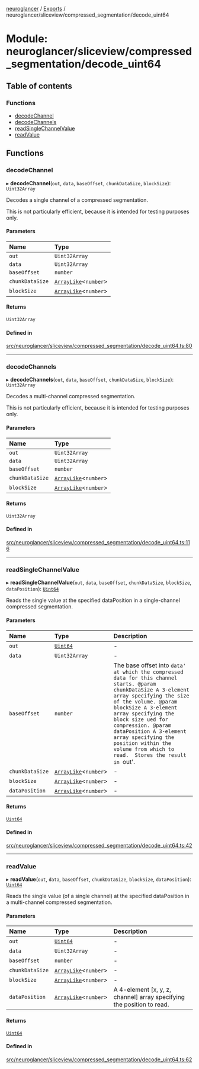 [neuroglancer](../README.md) / [Exports](../modules.md) / neuroglancer/sliceview/compressed\_segmentation/decode\_uint64

# Module: neuroglancer/sliceview/compressed\_segmentation/decode\_uint64

## Table of contents

### Functions

- [decodeChannel](neuroglancer_sliceview_compressed_segmentation_decode_uint64.md#decodechannel)
- [decodeChannels](neuroglancer_sliceview_compressed_segmentation_decode_uint64.md#decodechannels)
- [readSingleChannelValue](neuroglancer_sliceview_compressed_segmentation_decode_uint64.md#readsinglechannelvalue)
- [readValue](neuroglancer_sliceview_compressed_segmentation_decode_uint64.md#readvalue)

## Functions

### decodeChannel

▸ **decodeChannel**(`out`, `data`, `baseOffset`, `chunkDataSize`, `blockSize`): `Uint32Array`

Decodes a single channel of a compressed segmentation.

This is not particularly efficient, because it is intended for testing purposes only.

#### Parameters

| Name | Type |
| :------ | :------ |
| `out` | `Uint32Array` |
| `data` | `Uint32Array` |
| `baseOffset` | `number` |
| `chunkDataSize` | [`ArrayLike`](../interfaces/neuroglancer_async_computation_encode_compressed_segmentation_request._internal_.ArrayLike.md)<`number`\> |
| `blockSize` | [`ArrayLike`](../interfaces/neuroglancer_async_computation_encode_compressed_segmentation_request._internal_.ArrayLike.md)<`number`\> |

#### Returns

`Uint32Array`

#### Defined in

[src/neuroglancer/sliceview/compressed_segmentation/decode_uint64.ts:80](https://github.com/ActiveBrainAtlas2/neuroglancer/blob/91617476/src/neuroglancer/sliceview/compressed_segmentation/decode_uint64.ts#L80)

___

### decodeChannels

▸ **decodeChannels**(`out`, `data`, `baseOffset`, `chunkDataSize`, `blockSize`): `Uint32Array`

Decodes a multi-channel compressed segmentation.

This is not particularly efficient, because it is intended for testing purposes only.

#### Parameters

| Name | Type |
| :------ | :------ |
| `out` | `Uint32Array` |
| `data` | `Uint32Array` |
| `baseOffset` | `number` |
| `chunkDataSize` | [`ArrayLike`](../interfaces/neuroglancer_async_computation_encode_compressed_segmentation_request._internal_.ArrayLike.md)<`number`\> |
| `blockSize` | [`ArrayLike`](../interfaces/neuroglancer_async_computation_encode_compressed_segmentation_request._internal_.ArrayLike.md)<`number`\> |

#### Returns

`Uint32Array`

#### Defined in

[src/neuroglancer/sliceview/compressed_segmentation/decode_uint64.ts:116](https://github.com/ActiveBrainAtlas2/neuroglancer/blob/91617476/src/neuroglancer/sliceview/compressed_segmentation/decode_uint64.ts#L116)

___

### readSingleChannelValue

▸ **readSingleChannelValue**(`out`, `data`, `baseOffset`, `chunkDataSize`, `blockSize`, `dataPosition`): [`Uint64`](../classes/neuroglancer_util_uint64.Uint64.md)

Reads the single value at the specified dataPosition in a single-channel compressed segmentation.

#### Parameters

| Name | Type | Description |
| :------ | :------ | :------ |
| `out` | [`Uint64`](../classes/neuroglancer_util_uint64.Uint64.md) | - |
| `data` | `Uint32Array` | - |
| `baseOffset` | `number` | The base offset into `data' at which the compressed data for this channel starts. @param chunkDataSize A 3-element array specifying the size of the volume. @param blockSize A 3-element array specifying the block size ued for compression. @param dataPosition A 3-element array specifying the position within the volume from which to read.  Stores the result in `out'. |
| `chunkDataSize` | [`ArrayLike`](../interfaces/neuroglancer_async_computation_encode_compressed_segmentation_request._internal_.ArrayLike.md)<`number`\> | - |
| `blockSize` | [`ArrayLike`](../interfaces/neuroglancer_async_computation_encode_compressed_segmentation_request._internal_.ArrayLike.md)<`number`\> | - |
| `dataPosition` | [`ArrayLike`](../interfaces/neuroglancer_async_computation_encode_compressed_segmentation_request._internal_.ArrayLike.md)<`number`\> | - |

#### Returns

[`Uint64`](../classes/neuroglancer_util_uint64.Uint64.md)

#### Defined in

[src/neuroglancer/sliceview/compressed_segmentation/decode_uint64.ts:42](https://github.com/ActiveBrainAtlas2/neuroglancer/blob/91617476/src/neuroglancer/sliceview/compressed_segmentation/decode_uint64.ts#L42)

___

### readValue

▸ **readValue**(`out`, `data`, `baseOffset`, `chunkDataSize`, `blockSize`, `dataPosition`): [`Uint64`](../classes/neuroglancer_util_uint64.Uint64.md)

Reads the single value (of a single channel) at the specified dataPosition in a multi-channel
compressed segmentation.

#### Parameters

| Name | Type | Description |
| :------ | :------ | :------ |
| `out` | [`Uint64`](../classes/neuroglancer_util_uint64.Uint64.md) | - |
| `data` | `Uint32Array` | - |
| `baseOffset` | `number` | - |
| `chunkDataSize` | [`ArrayLike`](../interfaces/neuroglancer_async_computation_encode_compressed_segmentation_request._internal_.ArrayLike.md)<`number`\> | - |
| `blockSize` | [`ArrayLike`](../interfaces/neuroglancer_async_computation_encode_compressed_segmentation_request._internal_.ArrayLike.md)<`number`\> | - |
| `dataPosition` | [`ArrayLike`](../interfaces/neuroglancer_async_computation_encode_compressed_segmentation_request._internal_.ArrayLike.md)<`number`\> | A 4-element [x, y, z, channel] array specifying the position to read. |

#### Returns

[`Uint64`](../classes/neuroglancer_util_uint64.Uint64.md)

#### Defined in

[src/neuroglancer/sliceview/compressed_segmentation/decode_uint64.ts:62](https://github.com/ActiveBrainAtlas2/neuroglancer/blob/91617476/src/neuroglancer/sliceview/compressed_segmentation/decode_uint64.ts#L62)
